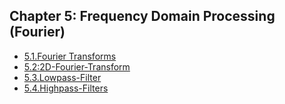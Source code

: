 ## Chapter 5: Frequency Domain Processing (Fourier)


- [5.1.Fourier Transforms](./5.1.fourier_transforms.md)
- [5.2:2D-Fourier-Transform](./5.2_2D-Fourier-Transform.md)
- [5.3.Lowpass-Filter](./5.3.Lowpass-Filter.md)
- [5.4.Highpass-Filters](./5.4.Highpass-Filters.md)